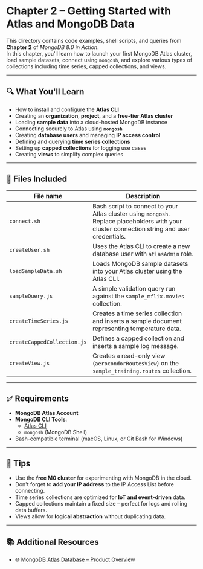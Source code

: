 # Chapter 2 – Getting Started with Atlas and MongoDB Data

This directory contains code examples, shell scripts, and queries from **Chapter 2** of _MongoDB 8.0 in Action_.  
In this chapter, you'll learn how to launch your first MongoDB Atlas cluster, load sample datasets, connect using `mongosh`, and explore various types of collections including time series, capped collections, and views.

---

## 🔍 What You'll Learn

- How to install and configure the **Atlas CLI**
- Creating an **organization**, **project**, and a **free-tier Atlas cluster**
- Loading **sample data** into a cloud-hosted MongoDB instance
- Connecting securely to Atlas using **`mongosh`**
- Creating **database users** and managing **IP access control**
- Defining and querying **time series collections**
- Setting up **capped collections** for logging use cases
- Creating **views** to simplify complex queries

---

## 📁 Files Included

| File name                   | Description |
|-----------------------------|-------------|
| `connect.sh`                | Bash script to connect to your Atlas cluster using `mongosh`. Replace placeholders with your cluster connection string and user credentials. |
| `createUser.sh`             | Uses the Atlas CLI to create a new database user with `atlasAdmin` role. |
| `loadSampleData.sh`         | Loads MongoDB sample datasets into your Atlas cluster using the Atlas CLI. |
| `sampleQuery.js`            | A simple validation query run against the `sample_mflix.movies` collection. |
| `createTimeSeries.js`       | Creates a time series collection and inserts a sample document representing temperature data. |
| `createCappedCollection.js` | Defines a capped collection and inserts a sample log message. |
| `createView.js`             | Creates a read-only view (`aerocondorRoutesView`) on the `sample_training.routes` collection. |

---

## ✅ Requirements

- **MongoDB Atlas Account**
- **MongoDB CLI Tools**:
  - [Atlas CLI](https://www.mongodb.com/docs/atlas/cli/stable/install/)
  - `mongosh` (MongoDB Shell)
- Bash-compatible terminal (macOS, Linux, or Git Bash for Windows)

---

## 🧠 Tips

- Use the **free M0 cluster** for experimenting with MongoDB in the cloud.
- Don't forget to **add your IP address** to the IP Access List before connecting.
- Time series collections are optimized for **IoT and event-driven** data.
- Capped collections maintain a fixed size – perfect for logs and rolling data buffers.
- Views allow for **logical abstraction** without duplicating data.

---

## 📚 Additional Resources

- 🌐 [MongoDB Atlas Database – Product Overview](https://www.mongodb.com/products/platform/atlas-database)

